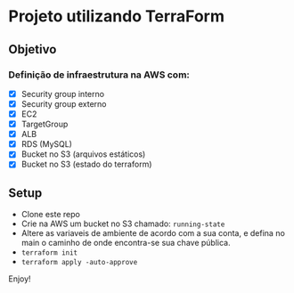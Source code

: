 # Projeto utilizando TerraForm 

## Objetivo

### Definição de infraestrutura na AWS com:
- [x] Security group interno
- [x] Security group externo
- [x] EC2
- [x] TargetGroup
- [x] ALB
- [x] RDS (MySQL)
- [x] Bucket no S3 (arquivos estáticos)
- [x] Bucket no S3 (estado do terraform)

## Setup
- Clone este repo
- Crie na AWS um bucket no S3 chamado: ```running-state```
- Altere as variaveis de ambiente de acordo com a sua conta, e defina no main o caminho de onde encontra-se sua chave pública.
- ```terraform init```
- ```terraform apply -auto-approve```

Enjoy!

